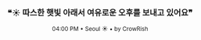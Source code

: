 <div align="center">

<br>

<h3>❝☀️ 따스한 햇빛 아래서 여유로운 오후를 보내고 있어요❞</h3>

<sub>04:00 PM • Seoul ☀️ • by CrowRish</sub>

<br>

</div>